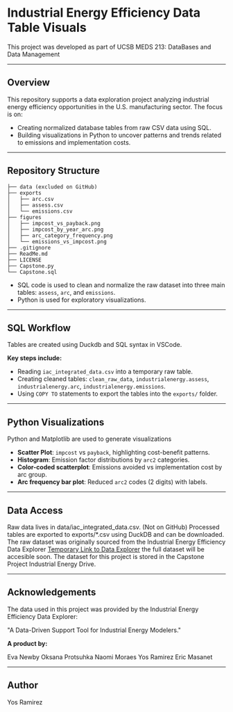 # Industrial Energy Efficiency Data Table Visuals

This project was developed as part of UCSB MEDS 213: DataBases and Data Management

---

## Overview

This repository supports a data exploration project analyzing industrial energy efficiency opportunities in the U.S. manufacturing sector. The focus is on:
- Creating normalized database tables from raw CSV data using SQL.
- Building visualizations in Python to uncover patterns and trends related to emissions and implementation costs.

---

## Repository Structure

```
├── data (excluded on GitHub)
├── exports
│   ├── arc.csv
│   ├── assess.csv
│   └── emissions.csv
├── figures
│   ├── impcost_vs_payback.png
│   ├── impcost_by_year_arc.png
│   ├── arc_category_frequency.png
│   └── emissions_vs_impcost.png
├── .gitignore
├── ReadMe.md
├── LICENSE
├── Capstone.py
└── Capstone.sql
```


- SQL code is used to clean and normalize the raw dataset into three main tables: `assess`, `arc`, and `emissions`.
- Python is used for exploratory visualizations.

---

## SQL Workflow

Tables are created using Duckdb and SQL syntax in VSCode. 

**Key steps include:**
- Reading `iac_integrated_data.csv` into a temporary raw table.
- Creating cleaned tables: `clean_raw_data`, `industrialenergy.assess`, `industrialenergy.arc`, `industrialenergy.emissions`.
- Using `COPY TO` statements to export the tables into the `exports/` folder.

---

## Python Visualizations

Python and Matplotlib are used to generate visualizations

- **Scatter Plot**: `impcost` vs `payback`, highlighting cost-benefit patterns.
- **Histogram**: Emission factor distributions by `arc2` categories.
- **Color-coded scatterplot**: Emissions avoided vs implementation cost by arc group.
- **Arc frequency bar plot**: Reduced `arc2` codes (2 digits) with labels.

---

## Data Access

Raw data lives in data/iac_integrated_data.csv. (Not on GitHub)
Processed tables are exported to exports/*.csv using DuckDB and can be downloaded.
The raw dataset was originally sourced from the Industrial Energy Efficiency Data Explorer [Temporary Link to Data Explorer](http://128.111.110.37:3009/dashboard) the full dataset will be accesible soon. The dataset for this project is stored in the Capstone Project Industrial Energy Drive. 

---

## Acknowledgements

The data used in this project was provided by the Industrial Energy Efficiency Data Explorer:

"A Data-Driven Support Tool for Industrial Energy Modelers."

**A product by:**

Eva Newby
Oksana Protsuhka
Naomi Moraes
Yos Ramirez
Eric Masanet

---

## Author

Yos Ramirez


 
